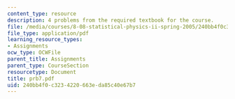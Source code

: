 ```yaml
---
content_type: resource
description: 4 problems from the required textbook for the course.
file: /media/courses/8-08-statistical-physics-ii-spring-2005/240bb4f0c3234220663eda85c40e67b7_prb7.pdf
file_type: application/pdf
learning_resource_types:
- Assignments
ocw_type: OCWFile
parent_title: Assignments
parent_type: CourseSection
resourcetype: Document
title: prb7.pdf
uid: 240bb4f0-c323-4220-663e-da85c40e67b7
---
```

